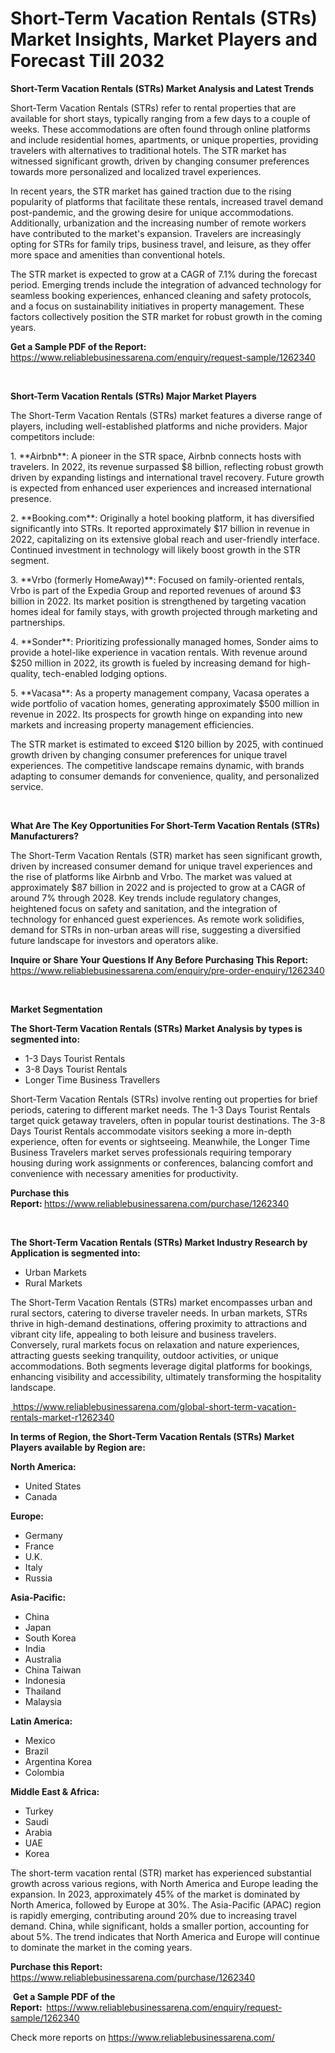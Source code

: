 <p><h1>Short-Term Vacation Rentals (STRs) Market Insights, Market Players and Forecast Till 2032</h1></p><p><strong>Short-Term Vacation Rentals (STRs) Market Analysis and Latest Trends</strong></p>
<p><p>Short-Term Vacation Rentals (STRs) refer to rental properties that are available for short stays, typically ranging from a few days to a couple of weeks. These accommodations are often found through online platforms and include residential homes, apartments, or unique properties, providing travelers with alternatives to traditional hotels. The STR market has witnessed significant growth, driven by changing consumer preferences towards more personalized and localized travel experiences.</p><p>In recent years, the STR market has gained traction due to the rising popularity of platforms that facilitate these rentals, increased travel demand post-pandemic, and the growing desire for unique accommodations. Additionally, urbanization and the increasing number of remote workers have contributed to the market's expansion. Travelers are increasingly opting for STRs for family trips, business travel, and leisure, as they offer more space and amenities than conventional hotels.</p><p>The STR market is expected to grow at a CAGR of 7.1% during the forecast period. Emerging trends include the integration of advanced technology for seamless booking experiences, enhanced cleaning and safety protocols, and a focus on sustainability initiatives in property management. These factors collectively position the STR market for robust growth in the coming years.</p></p>
<p><strong>Get a Sample PDF of the Report:&nbsp;</strong> <a href="https://www.reliablebusinessarena.com/enquiry/request-sample/1262340?utm_campaign=2994&utm_medium=2&utm_source=Github&utm_content=ia&utm_term=11032025&utm_id=short-term-vacation-rentals-strs">https://www.reliablebusinessarena.com/enquiry/request-sample/1262340</a></p>
<p>&nbsp;</p>
<p><strong>Short-Term Vacation Rentals (STRs) Major Market Players</strong></p>
<p><p>The Short-Term Vacation Rentals (STRs) market features a diverse range of players, including well-established platforms and niche providers. Major competitors include:</p><p>1. **Airbnb**: A pioneer in the STR space, Airbnb connects hosts with travelers. In 2022, its revenue surpassed $8 billion, reflecting robust growth driven by expanding listings and international travel recovery. Future growth is expected from enhanced user experiences and increased international presence.</p><p>2. **Booking.com**: Originally a hotel booking platform, it has diversified significantly into STRs. It reported approximately $17 billion in revenue in 2022, capitalizing on its extensive global reach and user-friendly interface. Continued investment in technology will likely boost growth in the STR segment.</p><p>3. **Vrbo (formerly HomeAway)**: Focused on family-oriented rentals, Vrbo is part of the Expedia Group and reported revenues of around $3 billion in 2022. Its market position is strengthened by targeting vacation homes ideal for family stays, with growth projected through marketing and partnerships.</p><p>4. **Sonder**: Prioritizing professionally managed homes, Sonder aims to provide a hotel-like experience in vacation rentals. With revenue around $250 million in 2022, its growth is fueled by increasing demand for high-quality, tech-enabled lodging options.</p><p>5. **Vacasa**: As a property management company, Vacasa operates a wide portfolio of vacation homes, generating approximately $500 million in revenue in 2022. Its prospects for growth hinge on expanding into new markets and increasing property management efficiencies.</p><p>The STR market is estimated to exceed $120 billion by 2025, with continued growth driven by changing consumer preferences for unique travel experiences. The competitive landscape remains dynamic, with brands adapting to consumer demands for convenience, quality, and personalized service.</p></p>
<p>&nbsp;</p>
<p><strong>What Are The Key Opportunities For Short-Term Vacation Rentals (STRs) Manufacturers?</strong></p>
<p><p>The Short-Term Vacation Rentals (STR) market has seen significant growth, driven by increased consumer demand for unique travel experiences and the rise of platforms like Airbnb and Vrbo. The market was valued at approximately $87 billion in 2022 and is projected to grow at a CAGR of around 7% through 2028. Key trends include regulatory changes, heightened focus on safety and sanitation, and the integration of technology for enhanced guest experiences. As remote work solidifies, demand for STRs in non-urban areas will rise, suggesting a diversified future landscape for investors and operators alike.</p></p>
<p><strong>Inquire or Share Your Questions If Any Before Purchasing This Report:</strong> <a href="https://www.reliablebusinessarena.com/enquiry/pre-order-enquiry/1262340?utm_campaign=2994&utm_medium=2&utm_source=Github&utm_content=ia&utm_term=11032025&utm_id=short-term-vacation-rentals-strs">https://www.reliablebusinessarena.com/enquiry/pre-order-enquiry/1262340</a></p>
<p>&nbsp;</p>
<p><strong>Market Segmentation</strong></p>
<p><strong>The Short-Term Vacation Rentals (STRs) Market Analysis by types is segmented into:</strong></p>
<p><ul><li>1-3 Days Tourist Rentals</li><li>3-8 Days Tourist Rentals</li><li>Longer Time Business Travellers</li></ul></p>
<p><p>Short-Term Vacation Rentals (STRs) involve renting out properties for brief periods, catering to different market needs. The 1-3 Days Tourist Rentals target quick getaway travelers, often in popular tourist destinations. The 3-8 Days Tourist Rentals accommodate visitors seeking a more in-depth experience, often for events or sightseeing. Meanwhile, the Longer Time Business Travelers market serves professionals requiring temporary housing during work assignments or conferences, balancing comfort and convenience with necessary amenities for productivity.</p></p>
<p><strong>Purchase this Report:&nbsp;</strong><a href="https://www.reliablebusinessarena.com/purchase/1262340?utm_campaign=2994&utm_medium=2&utm_source=Github&utm_content=ia&utm_term=11032025&utm_id=short-term-vacation-rentals-strs">https://www.reliablebusinessarena.com/purchase/1262340</a></p>
<p>&nbsp;</p>
<p><strong>The Short-Term Vacation Rentals (STRs) Market Industry Research by Application is segmented into:</strong></p>
<p><ul><li>Urban Markets</li><li>Rural Markets</li></ul></p>
<p><p>The Short-Term Vacation Rentals (STRs) market encompasses urban and rural sectors, catering to diverse traveler needs. In urban markets, STRs thrive in high-demand destinations, offering proximity to attractions and vibrant city life, appealing to both leisure and business travelers. Conversely, rural markets focus on relaxation and nature experiences, attracting guests seeking tranquility, outdoor activities, or unique accommodations. Both segments leverage digital platforms for bookings, enhancing visibility and accessibility, ultimately transforming the hospitality landscape.</p></p>
<p><a href="https://www.reliablebusinessarena.com/global-short-term-vacation-rentals-market-r1262340?utm_campaign=2994&utm_medium=2&utm_source=Github&utm_content=ia&utm_term=11032025&utm_id=short-term-vacation-rentals-strs">&nbsp;https://www.reliablebusinessarena.com/global-short-term-vacation-rentals-market-r1262340</a></p>
<p><strong>In terms of Region, the Short-Term Vacation Rentals (STRs) Market Players available by Region are:</strong></p>
<p>
    <p> <strong> North America: </strong>
        <ul>
            <li>United States</li>
            <li>Canada</li>
        </ul>
        </p> 
    <p> <strong> Europe: </strong>
        <ul>
            <li>Germany</li>
            <li>France</li>
            <li>U.K.</li>
            <li>Italy</li>
            <li>Russia</li>
        </ul>
        </p> 
    <p> <strong> Asia-Pacific: </strong>
        <ul>
            <li>China</li>
            <li>Japan</li>
            <li>South Korea</li>
            <li>India</li>
            <li>Australia</li>
            <li>China Taiwan</li>
            <li>Indonesia</li>
            <li>Thailand</li>
            <li>Malaysia</li>
        </ul>
        </p> 
    <p> <strong> Latin America: </strong>
        <ul>
            <li>Mexico</li>
            <li>Brazil</li>
            <li>Argentina Korea</li>
            <li>Colombia</li>
        </ul>
        </p> 
    <p> <strong> Middle East & Africa: </strong>
        <ul>
            <li>Turkey</li>
            <li>Saudi</li>
            <li>Arabia</li>
            <li>UAE</li>
            <li>Korea</li>
        </ul>
    </p>
    </p>
<p><p>The short-term vacation rental (STR) market has experienced substantial growth across various regions, with North America and Europe leading the expansion. In 2023, approximately 45% of the market is dominated by North America, followed by Europe at 30%. The Asia-Pacific (APAC) region is rapidly emerging, contributing around 20% due to increasing travel demand. China, while significant, holds a smaller portion, accounting for about 5%. The trend indicates that North America and Europe will continue to dominate the market in the coming years.</p></p>
<p><strong>Purchase this Report: </strong><a href="https://www.reliablebusinessarena.com/purchase/1262340?utm_campaign=2994&utm_medium=2&utm_source=Github&utm_content=ia&utm_term=11032025&utm_id=short-term-vacation-rentals-strs">https://www.reliablebusinessarena.com/purchase/1262340</a></p>
<p>&nbsp;<strong>Get a Sample PDF of the Report:&nbsp;&nbsp;</strong><a href="https://www.reliablebusinessarena.com/enquiry/request-sample/1262340?utm_campaign=2994&utm_medium=2&utm_source=Github&utm_content=ia&utm_term=11032025&utm_id=short-term-vacation-rentals-strs">https://www.reliablebusinessarena.com/enquiry/request-sample/1262340</a></p>
<p><strong></strong></p>
<p>Check more reports on <a href="https://www.reliablebusinessarena.com/?utm_campaign=2994&utm_medium=2&utm_source=Github&utm_content=ia&utm_term=11032025&utm_id=short-term-vacation-rentals-strs">https://www.reliablebusinessarena.com/</a></p>